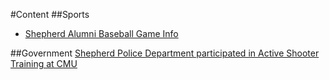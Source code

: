 #Content
##Sports
* [Shepherd Alumni Baseball Game Info](_posts/2016-08-10-101-2.md)

##Government
[Shepherd Police Department participated
  in Active Shooter Training at CMU](_posts/2016-08-11-shepherd-police-department-participated-in-active-shooter-training-at-cmu.md)